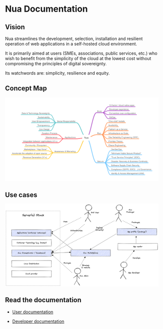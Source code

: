 # Nua Documentation

## Vision

Nua streamlines the development, selection, installation and resilient operation of web applications in a self-hosted cloud environment.

It is primarily aimed at users (SMEs, associations, public services, etc.) who wish to benefit from the simplicity of the cloud at the lowest cost without compromising the principles of digital sovereignty.

Its watchwords are: simplicity, resilience and equity.

## Concept Map

<img src="diagrams/mindmaps/Nua Concept Map.png">

## Use cases

<img src="diagrams/others/Nua use cases.png">

## Read the documentation

- [User documentation](./user/)

- [Developer documentation](./dev/)
